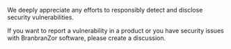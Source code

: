 We deeply appreciate any efforts to responsibly detect and disclose security vulnerabilities.

If you want to report a vulnerability in a product or you have security issues with BranbranZor software, please create a discussion.